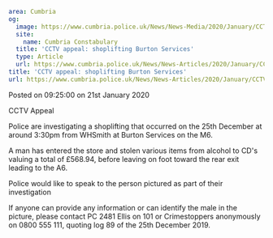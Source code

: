 ```yaml
area: Cumbria
og:
  image: https://www.cumbria.police.uk/News/News-Media/2020/January/CCTV-Burtonpng.png
  site:
    name: Cumbria Constabulary
  title: 'CCTV appeal: shoplifting Burton Services'
  type: Article
  url: https://www.cumbria.police.uk/News/News-Articles/2020/January/CCTV-appeal-shoplifting-Burton-Services.aspx
title: 'CCTV appeal: shoplifting Burton Services'
url: https://www.cumbria.police.uk/News/News-Articles/2020/January/CCTV-appeal-shoplifting-Burton-Services.aspx
```

Posted on 09:25:00 on 21st January 2020

CCTV Appeal

Police are investigating a shoplifting that occurred on the 25th December at around 3:30pm from WHSmith at Burton Services on the M6.

A man has entered the store and stolen various items from alcohol to CD's valuing a total of £568.94, before leaving on foot toward the rear exit leading to the A6.

Police would like to speak to the person pictured as part of their investigation

If anyone can provide any information or can identify the male in the picture, please contact PC 2481 Ellis on 101 or Crimestoppers anonymously on 0800 555 111, quoting log 89 of the 25th December 2019.
